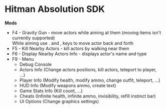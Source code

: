 # Hitman Absolution SDK

**Mods**
- F4 - Gravity Gun - move actors while aiming at them (moving items isn't currently supported)\
While aiming use . and , keys to move actor back and forth
- F5 - Kill Nearby Actors - kill actors by walking near them
- F6 - Display Nearby Actors Info - displays actor's name and type
- F9 - Menu
  - Debug Console
  - Actors Info (Change actors positions, kill actors, teleport to player, ...)
  - Player Info (Modify health, modify ammo, change outfit, teleport, ...)
  - HUD Info (Modify weapons ammo, create text)
  - Game Stats Info (Kill count, ...)
  - Cheats (Infinite health, infinite ammo, invisibility, refill instinct bar)
  - UI Options (Change graphics settings)
